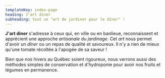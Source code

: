 ```yaml
---
templateKey: index-page
heading: J'art diner
subheading: tout un "art de jardiner pour le dîner" !
---
```


**J'art diner** s'adresse à ceux qui, en ville ou en banlieue, reconnaissent et apprécient une approche *artisanale du jardinage*.
Cet *art* nous permet d'avoir un *dîner* ou un repas de qualité et savoureux.
Il n'y a rien de mieux qu'une tomate récoltée à l'apogée de sa saveur !

Bien que nos hivers au Québec soient rigoureux, nous verrons aussi des méthodes simples de conservation et d'hydroponie pour avoir nos fruits et légumes en permanence.